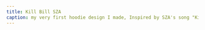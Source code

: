 ```yaml
---
title: Kill Bill SZA
caption: my very first hoodie design I made, Inspired by SZA's song "Kill Bill"
---
```

